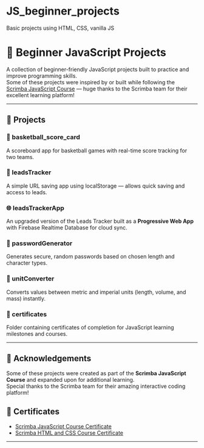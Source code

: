 # JS_beginner_projects
Basic projects using HTML, CSS, vanilla JS

# 🎯 Beginner JavaScript Projects

A collection of beginner-friendly JavaScript projects built to practice and improve programming skills.  
Some of these projects were inspired by or built while following the  
[Scrimba JavaScript Course](https://scrimba.com) — huge thanks to the Scrimba team for their excellent learning platform!

---

## 📂 Projects

### 🏀 basketball_score_card  
A scoreboard app for basketball games with real-time score tracking for two teams.

### 🔗 leadsTracker  
A simple URL saving app using localStorage — allows quick saving and access to leads.  

### 🌐 leadsTrackerApp  
An upgraded version of the Leads Tracker built as a **Progressive Web App** with Firebase Realtime Database for cloud sync.

### 🔑 passwordGenerator  
Generates secure, random passwords based on chosen length and character types.

### 📏 unitConverter  
Converts values between metric and imperial units (length, volume, and mass) instantly.

### 📄 certificates  
Folder containing certificates of completion for JavaScript learning milestones and courses.

---

## 🙏 Acknowledgements

Some of these projects were created as part of the **Scrimba JavaScript Course** and expanded upon for additional learning.  
Special thanks to the Scrimba team for their amazing interactive coding platform!

## 📄 Certificates

- [Scrimba JavaScript Course Certificate](certificates\scrimba-js.pdf)  
- [Scrimba HTML and CSS Course Certificate](certificates\scrimba-htmlCSS.pdf)  

---